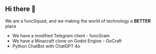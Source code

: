 ## Hi there 👋
We are a funcSquad, and we making the world of technology a **BETTER** place
- We have a modified Telegram client - funcGram
- We have a Minacraft clone on Godot Engine - GoCraft
- Python ChatBot with ChatGPT 4o
